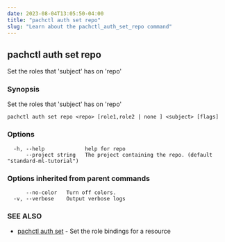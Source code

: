 ```yaml
---
date: 2023-08-04T13:05:50-04:00
title: "pachctl auth set repo"
slug: "Learn about the pachctl_auth_set_repo command"
---
```


## pachctl auth set repo

Set the roles that 'subject' has on 'repo'

### Synopsis

Set the roles that 'subject' has on 'repo'

```
pachctl auth set repo <repo> [role1,role2 | none ] <subject> [flags]
```

### Options

```
  -h, --help             help for repo
      --project string   The project containing the repo. (default "standard-ml-tutorial")
```

### Options inherited from parent commands

```
      --no-color   Turn off colors.
  -v, --verbose    Output verbose logs
```

### SEE ALSO

* [pachctl auth set](/commands/pachctl_auth_set/)	 - Set the role bindings for a resource

